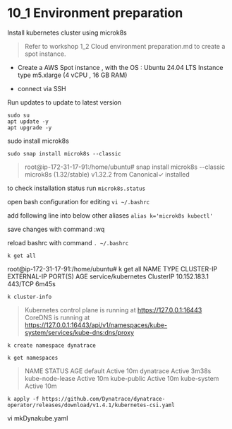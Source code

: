 # 10_1 Environment preparation

Install kubernetes cluster using microk8s

> Refer to workshop 1_2 Cloud environment preparation.md to create a spot instance. 

- Create a AWS Spot instance , with the 
  OS : Ubuntu 24.04 LTS
  Instance type m5.xlarge  (4 vCPU , 16 GB RAM)

- connect via SSH

Run updates to update to latest version
```
sudo su
apt update -y
apt upgrade -y
```

sudo install microk8s

``` sudo snap install microk8s --classic ```

> root@ip-172-31-17-91:/home/ubuntu# snap install microk8s --classic
microk8s (1.32/stable) v1.32.2 from Canonical✓ installed

to check installation status run ```microk8s.status```



open bash configuration for editing
```vi ~/.bashrc```

add following line into below other aliases
``` alias k='microk8s kubectl' ```

save changes with command :wq

reload bashrc with command
```. ~/.bashrc```


```k get all```

root@ip-172-31-17-91:/home/ubuntu# k get all
NAME                 TYPE        CLUSTER-IP     EXTERNAL-IP   PORT(S)   AGE
service/kubernetes   ClusterIP   10.152.183.1   <none>        443/TCP   6m45s

```k cluster-info```
> Kubernetes control plane is running at https://127.0.0.1:16443
CoreDNS is running at https://127.0.0.1:16443/api/v1/namespaces/kube-system/services/kube-dns:dns/proxy

```k create namespace dynatrace```

```k get namespaces```
> NAME              STATUS   AGE
> default           Active   10m
> dynatrace         Active   3m38s
> kube-node-lease   Active   10m
> kube-public       Active   10m
> kube-system       Active   10m


```k apply -f https://github.com/Dynatrace/dynatrace-operator/releases/download/v1.4.1/kubernetes-csi.yaml```

vi mkDynakube.yaml






